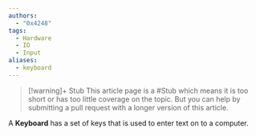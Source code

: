 ```yaml
---
authors: 
  - "0x4248"
tags:
  - Hardware
  - IO
  - Input
aliases:
  - keyboard
---
```

> [!warning]+ Stub
> This article page is a #Stub which means it is too short or has too little coverage on the topic. But you can help by submitting a pull request with a longer version of this article.

A **Keyboard** has a set of keys that is used to enter text on to a computer. 